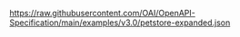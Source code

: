 https://raw.githubusercontent.com/OAI/OpenAPI-Specification/main/examples/v3.0/petstore-expanded.json